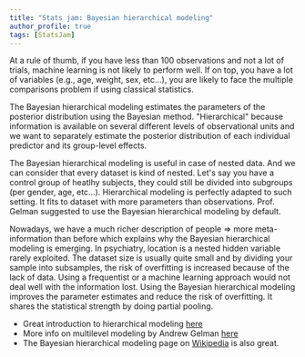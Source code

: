 ```yaml
---
title: "Stats jam: Bayesian hierarchical modeling"
author_profile: true
tags: [StatsJam]
---
```



At a rule of thumb, if you have less than 100 observations and not a lot of trials, machine learning is not likely to perform well.
If on top, you have a lot of variables (e.g., age, weight, sex, etc...), you are likely to face the multiple comparisons problem if using classical statistics.



The Bayesian hierarchical modeling estimates the parameters of the posterior distribution using the Bayesian method.
"Hierarchical" because information is available on several different levels of observational units 
and we want to separately estimate the posterior distribution of each individual predictor and its group-level effects. 

The Bayesian hierarchical modeling is useful in case of nested data. And we can consider that every dataset is kind of nested. Let's say you have a control group of heatlhy subjects, they could still be divided into subgroups (per gender, age, etc...).
Hierarchical modeling is perfectly adapted to such setting. It fits to dataset with more parameters than observations.
Prof. Gelman suggested to use the Bayesian hierarchical modeling by default.

Nowadays, we have a much richer description of people => more meta-information than before which explains why the Bayesian hierarchical modeling is emerging.
In psychiatry, location is a nested hidden variable rarely exploited. The dataset size is usually quite small and by dividing your sample into subsamples, the risk of
overfitting is increased because of the lack of data. Using a frequentist or a machine learning approach would not deal well with the information lost.
Using the Bayesian hierarchical modeling improves the parameter estimates and reduce the risk of overfitting. It shares the statistical strength by doing partial pooling.


* Great introduction to hierarchical modeling [here](http://mfviz.com/hierarchical-models/)
* More info on multilevel modeling by Andrew Gelman [here](http://www.stat.columbia.edu/~gelman/research/published/multi2.pdf)
* The Bayesian hierarchical modeling page on [Wikipedia](https://en.wikipedia.org/wiki/Bayesian_hierarchical_modeling) is also great.
